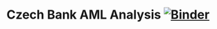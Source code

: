 # Czech Bank AML Analysis [![Binder](https://mybinder.org/badge_logo.svg)](https://mybinder.org/v2/gh/abhmalik/Czech_bank_AML_analysis/master)
